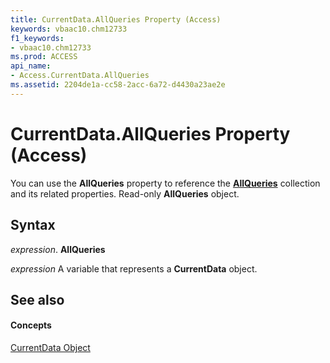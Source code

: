 ```yaml
---
title: CurrentData.AllQueries Property (Access)
keywords: vbaac10.chm12733
f1_keywords:
- vbaac10.chm12733
ms.prod: ACCESS
api_name:
- Access.CurrentData.AllQueries
ms.assetid: 2204de1a-cc58-2acc-6a72-d4430a23ae2e
---
```



# CurrentData.AllQueries Property (Access)

You can use the  **AllQueries** property to reference the **[AllQueries](allqueries-object-access.md)** collection and its related properties. Read-only **AllQueries** object.


## Syntax

 _expression_. **AllQueries**

 _expression_ A variable that represents a **CurrentData** object.


## See also


#### Concepts


[CurrentData Object](currentdata-object-access.md)

